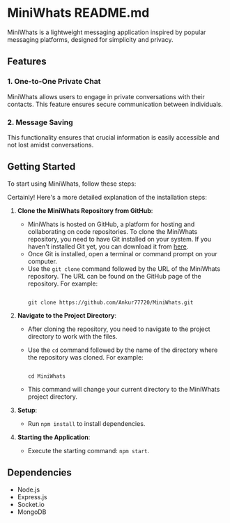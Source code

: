 # MiniWhats README.md

MiniWhats is a lightweight messaging application inspired by popular messaging platforms, designed for simplicity and privacy.

## Features

### 1. One-to-One Private Chat
MiniWhats allows users to engage in private conversations with their contacts. This feature ensures secure communication between individuals.

### 2. Message Saving
This functionality ensures that crucial information is easily accessible and not lost amidst conversations.



## Getting Started

To start using MiniWhats, follow these steps:

Certainly! Here's a more detailed explanation of the installation steps:

1. **Clone the MiniWhats Repository from GitHub**:
    - MiniWhats is hosted on GitHub, a platform for hosting and collaborating on code repositories. To clone the MiniWhats repository, you need to have Git installed on your system. If you haven't installed Git yet, you can download it from [here](https://git-scm.com/).
    - Once Git is installed, open a terminal or command prompt on your computer.
    - Use the `git clone` command followed by the URL of the MiniWhats repository. The URL can be found on the GitHub page of the repository. For example: <br>
        ```
        
        git clone https://github.com/Ankur77720/MiniWhats.git
        
        ```
 

2. **Navigate to the Project Directory**:
    - After cloning the repository, you need to navigate to the project directory to work with the files.
    - Use the `cd` command followed by the name of the directory where the repository was cloned. For example: <br>
    
        ```
        
        cd MiniWhats
        
        ```
    - This command will change your current directory to the MiniWhats project directory.



3. **Setup**:
    - Run `npm install` to install dependencies.

4. **Starting the Application**:
    - Execute the starting command: `npm start`.

## Dependencies
- Node.js
- Express.js
- Socket.io
- MongoDB
